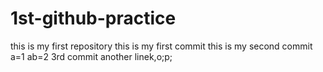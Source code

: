 # 1st-github-practice
this is my first repository
this is my first commit
this is my second commit
a=1
ab=2
3rd commit
another linek,o;p;
